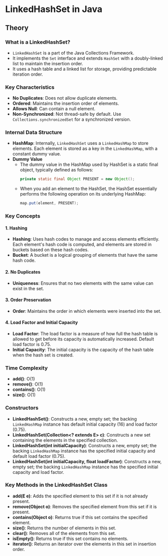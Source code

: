 # LinkedHashSet in Java

## Theory

### What is a LinkedHashSet?

- `LinkedHashSet` is a part of the Java Collections Framework.
- It implements the `Set` interface and extends `HashSet` with a doubly-linked list to maintain the insertion order.
- It uses a hash table and a linked list for storage, providing predictable iteration order.

### Key Characteristics

- **No Duplicates**: Does not allow duplicate elements.
- **Ordered**: Maintains the insertion order of elements.
- **Allows Null**: Can contain a null element.
- **Non-Synchronized**: Not thread-safe by default. Use `Collections.synchronizedSet` for a synchronized version.

### Internal Data Structure

- **HashMap**: Internally, `LinkedHashSet` uses a `LinkedHashMap` to store elements. Each element is stored as a key in the `LinkedHashMap`, with a constant dummy value.
- **Dummy Value**
  - The dummy value in the HashMap used by HashSet is a static final object, typically defined as follows:
    ```java
    private static final Object PRESENT = new Object();
    ```
  - When you add an element to the HashSet, the HashSet essentially performs the following operation on its underlying HashMap:
    ```java
    map.put(element, PRESENT);
    ```

### Key Concepts

#### 1. Hashing

- **Hashing**: Uses hash codes to manage and access elements efficiently. Each element's hash code is computed, and elements are stored in buckets based on these hash codes.
- **Bucket**: A bucket is a logical grouping of elements that have the same hash code.

#### 2. No Duplicates

- **Uniqueness**: Ensures that no two elements with the same value can exist in the set.

#### 3. Order Preservation

- **Order**: Maintains the order in which elements were inserted into the set.

#### 4. Load Factor and Initial Capacity

- **Load Factor**: The load factor is a measure of how full the hash table is allowed to get before its capacity is automatically increased. Default load factor is 0.75.
- **Initial Capacity**: The initial capacity is the capacity of the hash table when the hash set is created.

### Time Complexity

- **add()**: O(1)
- **remove()**: O(1)
- **contains()**: O(1)
- **size()**: O(1)

### Constructors

- **LinkedHashSet()**: Constructs a new, empty set; the backing `LinkedHashMap` instance has default initial capacity (16) and load factor (0.75).
- **LinkedHashSet(Collection<? extends E> c)**: Constructs a new set containing the elements in the specified collection.
- **LinkedHashSet(int initialCapacity)**: Constructs a new, empty set; the backing `LinkedHashMap` instance has the specified initial capacity and default load factor (0.75).
- **LinkedHashSet(int initialCapacity, float loadFactor)**: Constructs a new, empty set; the backing `LinkedHashMap` instance has the specified initial capacity and load factor.

### Key Methods in the LinkedHashSet Class

- **add(E e)**: Adds the specified element to this set if it is not already present.
- **remove(Object o)**: Removes the specified element from this set if it is present.
- **contains(Object o)**: Returns true if this set contains the specified element.
- **size()**: Returns the number of elements in this set.
- **clear()**: Removes all of the elements from this set.
- **isEmpty()**: Returns true if this set contains no elements.
- **iterator()**: Returns an iterator over the elements in this set in insertion order.
